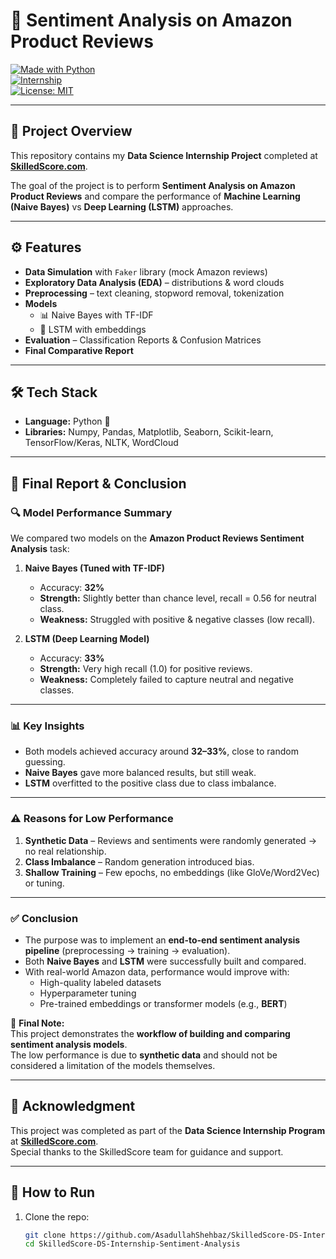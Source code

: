 # 🛒 Sentiment Analysis on Amazon Product Reviews  

[![Made with Python](https://img.shields.io/badge/Made%20with-Python-blue.svg)](https://www.python.org/)  
[![Internship](https://img.shields.io/badge/Internship-SkilledScore.com-green)](https://skilledscore.com/)  
[![License: MIT](https://img.shields.io/badge/License-MIT-yellow.svg)](LICENSE)  

---

## 📌 Project Overview
This repository contains my **Data Science Internship Project** completed at **[SkilledScore.com](https://skilledscore.com/)**.  

The goal of the project is to perform **Sentiment Analysis on Amazon Product Reviews** and compare the performance of **Machine Learning (Naive Bayes)** vs **Deep Learning (LSTM)** approaches.

---

## ⚙️ Features
- **Data Simulation** with `Faker` library (mock Amazon reviews)
- **Exploratory Data Analysis (EDA)** – distributions & word clouds
- **Preprocessing** – text cleaning, stopword removal, tokenization
- **Models**  
  - 📊 Naive Bayes with TF-IDF  
  - 🔁 LSTM with embeddings  
- **Evaluation** – Classification Reports & Confusion Matrices
- **Final Comparative Report**

---

## 🛠️ Tech Stack
- **Language:** Python 🐍  
- **Libraries:** Numpy, Pandas, Matplotlib, Seaborn, Scikit-learn, TensorFlow/Keras, NLTK, WordCloud  

---

## 📑 Final Report & Conclusion  

### 🔍 Model Performance Summary  
We compared two models on the **Amazon Product Reviews Sentiment Analysis** task:  

1. **Naive Bayes (Tuned with TF-IDF)**  
   - Accuracy: **32%**  
   - **Strength:** Slightly better than chance level, recall = 0.56 for neutral class.  
   - **Weakness:** Struggled with positive & negative classes (low recall).  

2. **LSTM (Deep Learning Model)**  
   - Accuracy: **33%**  
   - **Strength:** Very high recall (1.0) for positive reviews.  
   - **Weakness:** Completely failed to capture neutral and negative classes.  

---

### 📊 Key Insights  
- Both models achieved accuracy around **32–33%**, close to random guessing.  
- **Naive Bayes** gave more balanced results, but still weak.  
- **LSTM** overfitted to the positive class due to class imbalance.  

---

### ⚠️ Reasons for Low Performance  
1. **Synthetic Data** – Reviews and sentiments were randomly generated → no real relationship.  
2. **Class Imbalance** – Random generation introduced bias.  
3. **Shallow Training** – Few epochs, no embeddings (like GloVe/Word2Vec) or tuning.  

---

### ✅ Conclusion  
- The purpose was to implement an **end-to-end sentiment analysis pipeline** (preprocessing → training → evaluation).  
- Both **Naive Bayes** and **LSTM** were successfully built and compared.  
- With real-world Amazon data, performance would improve with:  
  - High-quality labeled datasets  
  - Hyperparameter tuning  
  - Pre-trained embeddings or transformer models (e.g., **BERT**)  

📢 **Final Note:**  
This project demonstrates the **workflow of building and comparing sentiment analysis models**.  
The low performance is due to **synthetic data** and should not be considered a limitation of the models themselves.  

---

## 🙌 Acknowledgment
This project was completed as part of the **Data Science Internship Program** at **[SkilledScore.com](https://skilledscore.com/)**.  
Special thanks to the SkilledScore team for guidance and support.  

---

## 🚀 How to Run
1. Clone the repo:  
   ```bash
   git clone https://github.com/AsadullahShehbaz/SkilledScore-DS-Internship-Sentiment-Analysis.git
   cd SkilledScore-DS-Internship-Sentiment-Analysis
   ```

